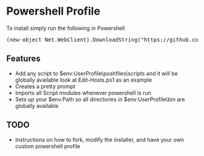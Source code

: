Powershell Profile
==================

To install simply run the following in Powershell

<pre>
(new-object Net.WebClient).DownloadString("https://github.com/scottmuc/poshfiles/raw/master/install.ps1") | invoke-expression
</pre>

Features
--------

- Add any script to $env:UserProfile\poshfiles\scripts and it will be globally available
  look at Edit-Hosts.ps1 as an example
- Creates a pretty prompt
- Imports all Script modules whenever powershell is run
- Sets up your $env:Path so all directories in $env:UserProfile\bin are globally available

TODO
----

- Instructions on how to fork, modify the installer, and have your own custom powershell profile
